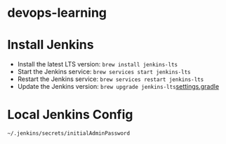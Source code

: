 # devops-learning

# Install Jenkins

- Install the latest LTS version: `brew install jenkins-lts`
- Start the Jenkins service: `brew services start jenkins-lts`
- Restart the Jenkins service: `brew services restart jenkins-lts`
- Update the Jenkins version: `brew upgrade jenkins-lts`[settings.gradle](settings.gradle)

# Local Jenkins Config

`~/.jenkins/secrets/initialAdminPassword`